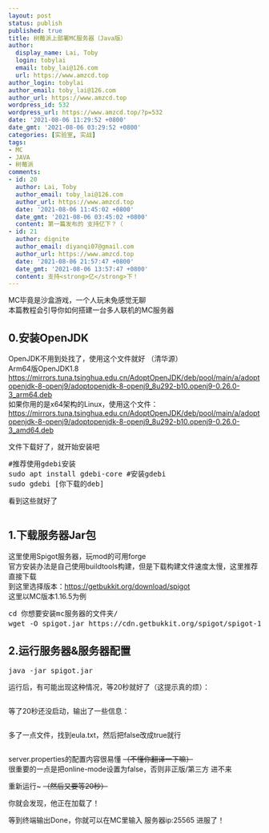 ```yaml
---
layout: post
status: publish
published: true
title: 树莓派上部署MC服务器（Java版）
author:
  display_name: Lai, Toby
  login: tobylai
  email: toby_lai@126.com
  url: https://www.amzcd.top
author_login: tobylai
author_email: toby_lai@126.com
author_url: https://www.amzcd.top
wordpress_id: 532
wordpress_url: https://www.amzcd.top/?p=532
date: '2021-08-06 11:29:52 +0800'
date_gmt: '2021-08-06 03:29:52 +0800'
categories: [实验室, 实战]
tags:
- MC
- JAVA
- 树莓派
comments:
- id: 20
  author: Lai, Toby
  author_email: toby_lai@126.com
  author_url: https://www.amzcd.top
  date: '2021-08-06 11:45:02 +0800'
  date_gmt: '2021-08-06 03:45:02 +0800'
  content: 第一篇发布的 支持亿下？（
- id: 21
  author: dignite
  author_email: diyanqi07@gmail.com
  author_url: https://www.amzcd.top
  date: '2021-08-06 21:57:47 +0800'
  date_gmt: '2021-08-06 13:57:47 +0800'
  content: 支持<strong>亿</strong>下！
---
```




  <p>
   <!-- wp:paragraph --></p>
  <p>MC毕竟是沙盒游戏，一个人玩未免感觉无聊<br />本篇教程会引导你如何搭建一台多人联机的MC服务器</p>
  <p>
   <!-- /wp:paragraph --></p>
  <p>
   <!-- wp:heading --></p>
  <h2>0.安装OpenJDK</h2>
  <p>
   <!-- /wp:heading --></p>
  <p>
   <!-- wp:paragraph --></p>
  <p>OpenJDK不用到处找了，使用这个文件就好 （清华源）<br />Arm64版OpenJDK1.8 <br /><a rel="noreferrer noopener" href="https://mirrors.tuna.tsinghua.edu.cn/AdoptOpenJDK/deb/pool/main/a/adoptopenjdk-8-openj9/adoptopenjdk-8-openj9_8u292-b10.ope" target="_blank">h</a><a href="//mirrors.tuna.tsinghua.edu.cn/AdoptOpenJDK/deb/pool/main/a/adoptopenjdk-8-openj9/adoptopenjdk-8-openj9_8u292-b10.openj9-0.26.0-3_arm64.deb">ttps://mirrors.tuna.tsinghua.edu.cn/AdoptOpenJDK/deb/pool/main/a/adoptopenjdk-8-openj9/adoptopenjdk-8-openj9_8u292-b10.openj9-0.26.0-3_arm64.deb</a><br />如果你用的是x64架构的Linux，使用这个文件：<br /><a rel="noreferrer noopener" href="https://mirrors.tuna.tsinghua.edu.cn/AdoptOpenJDK/deb/pool/main/a/adoptopenjdk-8-openj9/adoptopenjdk-8-openj9_8u292-b10.openj9-0.26.0-3_amd64.deb" target="_blank">https://mirrors.tuna.tsinghua.edu.cn/AdoptOpenJDK/deb/pool/main/a/adoptopenjdk-8-openj9/adoptopenjdk-8-openj9_8u292-b10.openj9-0.26.0-3_amd64.deb</a></p>
  <p>
   <!-- /wp:paragraph --></p>
  <p>
   <!-- wp:paragraph --></p>
  <p>文件下载好了，就开始安装吧</p>
  <p>
   <!-- /wp:paragraph --></p>
  <p>
   <!-- wp:enlighter/codeblock {"language":"shell"} --></p>
  <pre class="EnlighterJSRAW" data-enlighter-language="shell" data-enlighter-theme="" data-enlighter-highlight="" data-enlighter-linenumbers="" data-enlighter-lineoffset="" data-enlighter-title="" data-enlighter-group="">#推荐使用gdebi安装
sudo apt install gdebi-core #安装gdebi
sudo gdebi [你下载的deb]</pre>
  <p>
   <!-- /wp:enlighter/codeblock --></p>
  <p>
   <!-- wp:paragraph --></p>
  <p>看到这些就好了</p>
  <p>
   <!-- /wp:paragraph --></p>
  <p>
   <!-- wp:image {"id":536,"sizeSlug":"large","linkDestination":"none"} --></p>
  <figure class="wp-block-image size-large">
   <img src="https://www.amzcd.top/wp-content/uploads/2021/08/image-7-1024x596.png" alt="" class="wp-image-536" />
  </figure>
  <p>
   <!-- /wp:image --></p>
  <p>
   <!-- wp:heading --></p>
  <h2>1.下载服务器Jar包</h2>
  <p>
   <!-- /wp:heading --></p>
  <p>
   <!-- wp:paragraph --></p>
  <p>这里使用Spigot服务器，玩mod的可用forge<br />官方安装办法是自己使用buildtools构建，但是下载构建文件速度太慢，这里推荐直接下载<br />到这里选择版本：<a rel="noreferrer noopener" href="https://getbukkit.org/download/spigot" target="_blank">https://getbukkit.org/download/spigot</a><br />这里以MC版本1.16.5为例<br /></p>
  <p>
   <!-- /wp:paragraph --></p>
  <p>
   <!-- wp:enlighter/codeblock {"language":"shell"} --></p>
  <pre class="EnlighterJSRAW" data-enlighter-language="shell" data-enlighter-theme="" data-enlighter-highlight="" data-enlighter-linenumbers="" data-enlighter-lineoffset="" data-enlighter-title="" data-enlighter-group="">cd 你想要安装mc服务器的文件夹/
wget -O spigot.jar https://cdn.getbukkit.org/spigot/spigot-1.16.5.jar #1.16.5可以换成你要的版本，比如1.17.1</pre>
  <p>
   <!-- /wp:enlighter/codeblock --></p>
  <p>
   <!-- wp:heading --></p>
  <h2>2.运行服务器&amp;服务器配置</h2>
  <p>
   <!-- /wp:heading --></p>
  <p>
   <!-- wp:enlighter/codeblock {"language":"shell"} --></p>
  <pre class="EnlighterJSRAW" data-enlighter-language="shell" data-enlighter-theme="" data-enlighter-highlight="" data-enlighter-linenumbers="" data-enlighter-lineoffset="" data-enlighter-title="" data-enlighter-group="">java -jar spigot.jar</pre>
  <p>
   <!-- /wp:enlighter/codeblock --></p>
  <p>
   <!-- wp:paragraph --></p>
  <p>运行后，有可能出现这种情况，等20秒就好了（这提示真的烦）：</p>
  <p>
   <!-- /wp:paragraph --></p>
  <p>
   <!-- wp:image {"id":537,"sizeSlug":"large","linkDestination":"none"} --></p>
  <figure class="wp-block-image size-large">
   <img src="https://www.amzcd.top/wp-content/uploads/2021/08/image-8-1024x69.png" alt="" class="wp-image-537" />
  </figure>
  <p>
   <!-- /wp:image --></p>
  <p>
   <!-- wp:paragraph --></p>
  <p>等了20秒还没启动，输出了一些信息：</p>
  <p>
   <!-- /wp:paragraph --></p>
  <p>
   <!-- wp:image {"id":538,"sizeSlug":"large","linkDestination":"none"} --></p>
  <figure class="wp-block-image size-large">
   <img src="https://www.amzcd.top/wp-content/uploads/2021/08/image-9-1024x66.png" alt="" class="wp-image-538" />
  </figure>
  <p>
   <!-- /wp:image --></p>
  <p>
   <!-- wp:paragraph --></p>
  <p>多了一点文件，找到eula.txt，然后把false改成true就行</p>
  <p>
   <!-- /wp:paragraph --></p>
  <p>
   <!-- wp:image --></p>
  <figure class="wp-block-image">
   <img alt="" />
  </figure>
  <p>
   <!-- /wp:image --></p>
  <p>
   <!-- wp:paragraph --></p>
  <p>server.properties的配置内容很易懂
   <s>
    （不懂你翻译一下嘛）
   </s><br />很重要的一点是把online-mode设置为false，否则非正版/第三方 进不来</p>
  <p>
   <!-- /wp:paragraph --></p>
  <p>
   <!-- wp:paragraph --></p>
  <p>重新运行~
   <s>
    （然后又要等20秒）
   </s></p>
  <p>
   <!-- /wp:paragraph --></p>
  <p>
   <!-- wp:paragraph --></p>
  <p>你就会发现，他正在加载了！</p>
  <p>
   <!-- /wp:paragraph --></p>
  <p>
   <!-- wp:paragraph --></p>
  <p>等到终端输出Done，你就可以在MC里输入 服务器ip:25565 进服了！</p>
  <p>
   <!-- /wp:paragraph --></p>


